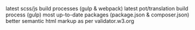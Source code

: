 latest scss/js build processes (gulp & webpack)
latest pot/translation build process (gulp)
most up-to-date packages (package.json & composer.json)
better semantic html markup as per validator.w3.org
